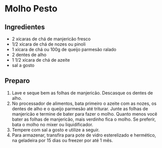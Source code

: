 # Molho Pesto

## Ingredientes

- 2 xícaras de chá de manjericão fresco
- 1/2 xícara de chá de nozes ou pinoli
- 1 xícara de chá ou 100g de queijo parmesão ralado
- 2 dentes de alho
- 1 1/2 xícara de chá de azeite
- sal a gosto

## Preparo

1. Lave e seque bem as folhas de manjericão. Descasque os dentes de alho.
2. No processador de alimentos, bata primeiro o azeite com as nozes, os dentes de alho e o queijo parmesão até triturar. Junte as folhas de manjericão e termine de bater para fazer o molho. Quanto menos você bater as folhas de manjericão, mais verdinho fica o molho. Se preferir, bata o molho no mixer ou liquidificador.
3. Tempere com sal a gosto e utilize a seguir.
4. Para armazenar, transfira para pote de vidro esterelizado e hermético, na geladeira por 15 dias ou freezer por até 1 mês.